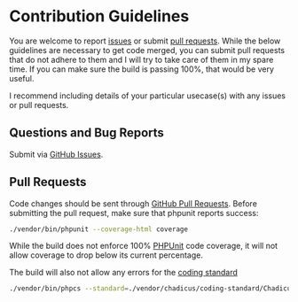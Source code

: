 # Contribution Guidelines
You are welcome to report [issues](https://github.com/chadicus/slim-oauth2-routes/issues) or submit [pull requests](https://github.com/chadicus/slim-oauth2-routes/pulls).  While the below guidelines are necessary to get code merged, you can submit pull requests that do not adhere to them and I will try to take care of them in my spare time. If you can make sure the build is passing 100%, that would be very useful.

I recommend including details of your particular usecase(s) with any issues or pull requests.

## Questions and Bug Reports
Submit via [GitHub Issues](https://github.com/chadicus/slim-oauth2-routes/issues).

## Pull Requests
Code changes should be sent through [GitHub Pull Requests](https://github.com/chadicus/slim-oauth2-routes/pulls).  Before submitting the pull request, make sure that phpunit reports success:

```sh
./vendor/bin/phpunit --coverage-html coverage
```

While the build does not enforce 100% [PHPUnit](http://www.phpunit.de) code coverage, it will not allow coverage to drop below its current percentage.

The build will also not allow any errors for the [coding standard](http://chadicus.github.io/coding-standard/)

```sh
./vendor/bin/phpcs --standard=./vendor/chadicus/coding-standard/Chadicus src tests
```
